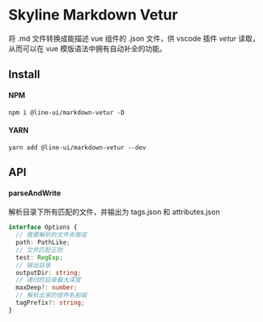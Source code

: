 # Skyline Markdown Vetur

将 .md 文件转换成能描述 vue 组件的 .json 文件，供 vscode 插件 *vetur* 读取，从而可以在 vue 模版语法中拥有自动补全的功能。

## Install

#### NPM

```shell
npm i @line-ui/markdown-vetur -D
```

#### YARN

```shell
yarn add @line-ui/markdown-vetur --dev
```

## API

#### parseAndWrite

解析目录下所有匹配的文件，并输出为 tags.json 和 attributes.json

```ts
interface Options {
  // 需要解析的文件夹路径
  path: PathLike;
  // 文件匹配正则
  test: RegExp;
  // 输出目录
  outputDir: string;
  // 递归的目录最大深度
  maxDeep?: number;
  // 解析出来的组件名前缀
  tagPrefix?: string;
}
```
